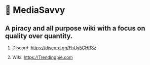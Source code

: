 # 📃 MediaSavvy
## A piracy and all purpose wiki with a focus on quality over quantity.

1. Discord: https://discord.gg/FhUy5CHR3z

2. Wiki: https://Trendingpie.com
